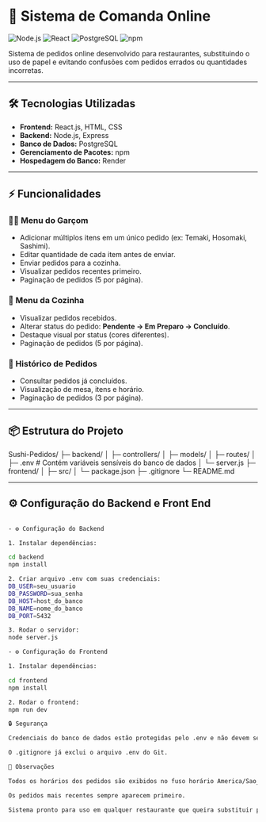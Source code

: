 # 🍣 Sistema de Comanda Online

![Node.js](https://img.shields.io/badge/Node.js-339933?style=flat&logo=node.js&logoColor=white)
![React](https://img.shields.io/badge/React-20232A?style=flat&logo=react&logoColor=61DAFB)
![PostgreSQL](https://img.shields.io/badge/PostgreSQL-316192?style=flat&logo=postgresql&logoColor=white)
![npm](https://img.shields.io/badge/npm-CB3837?style=flat&logo=npm&logoColor=white)

Sistema de pedidos online desenvolvido para restaurantes, substituindo o uso de papel e evitando confusões com pedidos errados ou quantidades incorretas.

---

## 🛠 Tecnologias Utilizadas

- **Frontend:** React.js, HTML, CSS  
- **Backend:** Node.js, Express  
- **Banco de Dados:** PostgreSQL  
- **Gerenciamento de Pacotes:** npm  
- **Hospedagem do Banco:** Render  

---

## ⚡ Funcionalidades

### 🧑‍🍳 Menu do Garçom
- Adicionar múltiplos itens em um único pedido (ex: Temaki, Hosomaki, Sashimi).  
- Editar quantidade de cada item antes de enviar.  
- Enviar pedidos para a cozinha.  
- Visualizar pedidos recentes primeiro.  
- Paginação de pedidos (5 por página).

### 🍳 Menu da Cozinha
- Visualizar pedidos recebidos.  
- Alterar status do pedido: **Pendente → Em Preparo → Concluído**.  
- Destaque visual por status (cores diferentes).  
- Paginação de pedidos (5 por página).

### 📜 Histórico de Pedidos
- Consultar pedidos já concluídos.  
- Visualização de mesa, itens e horário.  
- Paginação de pedidos (3 por página).

---

## 📦 Estrutura do Projeto

Sushi-Pedidos/
├─ backend/
│ ├─ controllers/
│ ├─ models/
│ ├─ routes/
│ ├─ .env # Contém variáveis sensíveis do banco de dados
│ └─ server.js
├─ frontend/
│ ├─ src/
│ └─ package.json
├─ .gitignore
└─ README.md

---

## ⚙️ Configuração do Backend e Front End

```bash

- ⚙️ Configuração do Backend

1. Instalar dependências:

cd backend
npm install

2. Criar arquivo .env com suas credenciais:
DB_USER=seu_usuario
DB_PASSWORD=sua_senha
DB_HOST=host_do_banco
DB_NAME=nome_do_banco
DB_PORT=5432

3. Rodar o servidor:
node server.js

- ⚙️ Configuração do Frontend

1. Instalar dependências:

cd frontend
npm install

2. Rodar o frontend:
npm run dev

🔒 Segurança

Credenciais do banco de dados estão protegidas pelo .env e não devem ser versionadas.

O .gitignore já exclui o arquivo .env do Git.

📌 Observações

Todos os horários dos pedidos são exibidos no fuso horário America/Sao_Paulo.

Os pedidos mais recentes sempre aparecem primeiro.

Sistema pronto para uso em qualquer restaurante que queira substituir papel por comanda online.